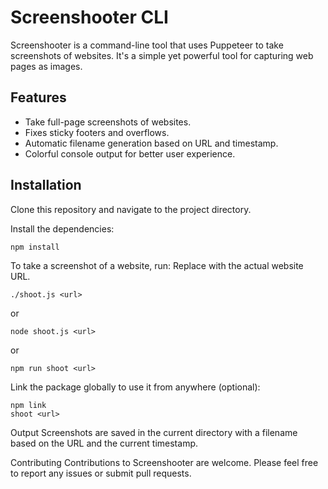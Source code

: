 # Screenshooter CLI

Screenshooter is a command-line tool that uses Puppeteer to take screenshots of websites. It's a simple yet powerful tool for capturing web pages as images.

## Features

- Take full-page screenshots of websites.
- Fixes sticky footers and overflows.
- Automatic filename generation based on URL and timestamp.
- Colorful console output for better user experience.

## Installation

Clone this repository and navigate to the project directory.

Install the dependencies:

```
npm install
```

To take a screenshot of a website, run:
Replace <url> with the actual website URL.

```
./shoot.js <url>
```

or

```
node shoot.js <url>
```

or

```
npm run shoot <url>
```

Link the package globally to use it from anywhere (optional):

```
npm link
shoot <url>
```

Output
Screenshots are saved in the current directory with a filename based on the URL and the current timestamp.

Contributing
Contributions to Screenshooter are welcome. Please feel free to report any issues or submit pull requests.

